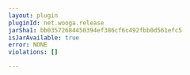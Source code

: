 ```yaml
---
layout: plugin
pluginId: net.wooga.release
jarSha1: bb03572684450394ef386cf6c492fbb0d561efc5
isJarAvailable: true
error: NONE
violations: []

---
```

